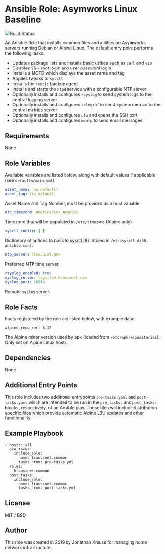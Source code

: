 # Ansible Role: Asymworks Linux Baseline

[![Build Status](http://drone-gitea.lan.kraussnet.com/api/badges/kraussnet/ansible-role-common/status.svg)](http://drone-gitea.lan.kraussnet.com/kraussnet/ansible-role-common)

An Ansible Role that installs common files and utilities on Asymworks servers running Debian or Alpine Linux. The default entry point performs the following tasks:

- Updates package lists and installs basic utilties such as `curl` and `vim`
- Disables SSH root login and user password login
- Installs a MOTD which displays the asset name and tag
- Applies tweaks to `sysctl`
- Installs the `restic` backup agent
- Installs and starts the `ntpd` service with a configurable NTP server
- Optionally installs and configures `rsyslog` to send system logs to the central logging server
- Optionally installs and configures `telegraf` to send system metrics to the central metrics server
- Optionally installs and configures `ufw` and opens the SSH port
- Optionally installs and configures `msmtp` to send email messages

## Requirements
None

## Role Variables

Available variables are listed below, along with default values if applicable (see `defaults/main.yml`):

```yaml
asset_name: (no default)
asset_tag: (no default)
```

Asset Name and Tag Number, must be provided as a host variable.

```yaml
etc_timezone: America/Los_Angeles
```

Timezone that will be populated in `/etc/timezone` (Alpine only).

```yaml
sysctl_config: { }
```

Dictionary of options to pass to [sysctl (8)](https://man7.org/linux/man-pages/man8/sysctl.8.html). Stored in `/etc/sysctl.d/80-ansible.conf`.

```yaml
ntp_server: time.nist.gov
```

Preferred NTP time server.

```yaml
rsyslog_enabled: true
syslog_server: logs.lan.kraussnet.com
syslog_port: 10514
```

Remote `syslog` server.

## Role Facts

Facts registered by the role are listed below, with example data:

    alpine_repo_ver: 3.13

The Alpine minor version used by apk (loaded from `/etc/apk/repositories`). Only set on Alpine Linux hosts.

## Dependencies

None

## Additional Entry Points

This role includes two additional entrypoints `pre-tasks.yaml` and `post-tasks.yaml` which are intended to be run in the `pre_tasks:` and `post_tasks:` blocks, respectively, of an Ansible play. These files will include distribution specific files which provide automatic Alpine LBU updates and other functionality.

## Example Playbook

    - hosts: all
      pre_tasks:
        include_role:
          name: kraussnet.common
          tasks_from: pre-tasks.yml
      roles:
        kraussnet.common
      post_tasks:
        include_role:
          name: kraussnet.common
          tasks_from: post-tasks.yml

## License

MIT / BSD

## Author

This role was created in 2019 by Jonathan Krauss for managing home network infrastructure.

